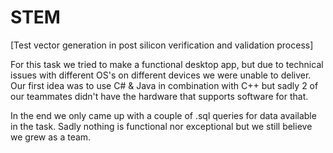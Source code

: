 # STEM

[Test vector generation in post silicon verification and validation process]

For this task we tried to make a functional desktop app, but due to technical issues with different OS's on different
devices we were unable to deliver. Our first idea was to use C# & Java in combination with C++ but sadly 2 of our teammates didn't
have the hardware that supports software for that. 

In the end we only came up with a couple of .sql queries for data available in the task. Sadly nothing is functional nor 
exceptional but we still believe we grew as a team.
